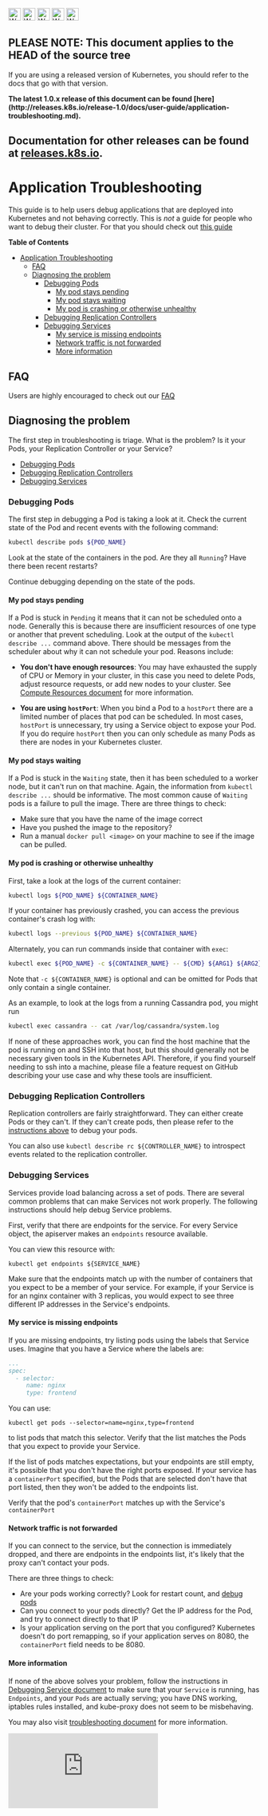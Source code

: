 <!-- BEGIN MUNGE: UNVERSIONED_WARNING -->

<!-- BEGIN STRIP_FOR_RELEASE -->

<img src="http://kubernetes.io/img/warning.png" alt="WARNING"
     width="25" height="25">
<img src="http://kubernetes.io/img/warning.png" alt="WARNING"
     width="25" height="25">
<img src="http://kubernetes.io/img/warning.png" alt="WARNING"
     width="25" height="25">
<img src="http://kubernetes.io/img/warning.png" alt="WARNING"
     width="25" height="25">
<img src="http://kubernetes.io/img/warning.png" alt="WARNING"
     width="25" height="25">

<h2>PLEASE NOTE: This document applies to the HEAD of the source tree</h2>

If you are using a released version of Kubernetes, you should
refer to the docs that go with that version.

<strong>
The latest 1.0.x release of this document can be found
[here](http://releases.k8s.io/release-1.0/docs/user-guide/application-troubleshooting.md).

Documentation for other releases can be found at
[releases.k8s.io](http://releases.k8s.io).
</strong>
--

<!-- END STRIP_FOR_RELEASE -->

<!-- END MUNGE: UNVERSIONED_WARNING -->

# Application Troubleshooting

This guide is to help users debug applications that are deployed into Kubernetes and not behaving correctly.
This is *not* a guide for people who want to debug their cluster.  For that you should check out
[this guide](../admin/cluster-troubleshooting.md)

**Table of Contents**
<!-- BEGIN MUNGE: GENERATED_TOC -->

- [Application Troubleshooting](#application-troubleshooting)
  - [FAQ](#faq)
  - [Diagnosing the problem](#diagnosing-the-problem)
    - [Debugging Pods](#debugging-pods)
      - [My pod stays pending](#my-pod-stays-pending)
      - [My pod stays waiting](#my-pod-stays-waiting)
      - [My pod is crashing or otherwise unhealthy](#my-pod-is-crashing-or-otherwise-unhealthy)
    - [Debugging Replication Controllers](#debugging-replication-controllers)
    - [Debugging Services](#debugging-services)
      - [My service is missing endpoints](#my-service-is-missing-endpoints)
      - [Network traffic is not forwarded](#network-traffic-is-not-forwarded)
      - [More information](#more-information)

<!-- END MUNGE: GENERATED_TOC -->

## FAQ

Users are highly encouraged to check out our [FAQ](https://github.com/GoogleCloudPlatform/kubernetes/wiki/User-FAQ)

## Diagnosing the problem

The first step in troubleshooting is triage.  What is the problem?  Is it your Pods, your Replication Controller or
your Service?
   * [Debugging Pods](#debugging-pods)
   * [Debugging Replication Controllers](#debugging-replication-controllers)
   * [Debugging Services](#debugging-services)

### Debugging Pods

The first step in debugging a Pod is taking a look at it.  Check the current state of the Pod and recent events with the following command:

```sh
kubectl describe pods ${POD_NAME}
```

Look at the state of the containers in the pod.  Are they all ```Running```?  Have there been recent restarts?

Continue debugging depending on the state of the pods.

#### My pod stays pending

If a Pod is stuck in ```Pending``` it means that it can not be scheduled onto a node.  Generally this is because
there are insufficient resources of one type or another that prevent scheduling.  Look at the output of the
```kubectl describe ...``` command above.  There should be messages from the scheduler about why it can not schedule
your pod.  Reasons include:

* **You don't have enough resources**:  You may have exhausted the supply of CPU or Memory in your cluster, in this case
you need to delete Pods, adjust resource requests, or add new nodes to your cluster. See [Compute Resources document](compute-resources.md#my-pods-are-pending-with-event-message-failedscheduling) for more information. 

* **You are using ```hostPort```**:  When you bind a Pod to a ```hostPort``` there are a limited number of places that pod can be
scheduled.  In most cases, ```hostPort``` is unnecessary, try using a Service object to expose your Pod.  If you do require
```hostPort``` then you can only schedule as many Pods as there are nodes in your Kubernetes cluster.


#### My pod stays waiting

If a Pod is stuck in the ```Waiting``` state, then it has been scheduled to a worker node, but it can't run on that machine.
Again, the information from ```kubectl describe ...``` should be informative.  The most common cause of ```Waiting``` pods is a failure to pull the image.  There are three things to check:
* Make sure that you have the name of the image correct
* Have you pushed the image to the repository?
* Run a manual ```docker pull <image>``` on your machine to see if the image can be pulled. 

#### My pod is crashing or otherwise unhealthy

First, take a look at the logs of
the current container:

```sh
kubectl logs ${POD_NAME} ${CONTAINER_NAME}
```

If your container has previously crashed, you can access the previous container's crash log with:

```sh
kubectl logs --previous ${POD_NAME} ${CONTAINER_NAME}
```

Alternately, you can run commands inside that container with ```exec```:

```sh
kubectl exec ${POD_NAME} -c ${CONTAINER_NAME} -- ${CMD} ${ARG1} ${ARG2} ... ${ARGN}
```

Note that ```-c ${CONTAINER_NAME}``` is optional and can be omitted for Pods that only contain a single container.

As an example, to look at the logs from a running Cassandra pod, you might run

```sh
kubectl exec cassandra -- cat /var/log/cassandra/system.log
```


If none of these approaches work, you can find the host machine that the pod is running on and SSH into that host,
but this should generally not be necessary given tools in the Kubernetes API. Therefore, if you find yourself needing to ssh into a machine, please file a
feature request on GitHub describing your use case and why these tools are insufficient.

### Debugging Replication Controllers

Replication controllers are fairly straightforward.  They can either create Pods or they can't.  If they can't
create pods, then please refer to the [instructions above](#debugging-pods) to debug your pods. 

You can also use ```kubectl describe rc ${CONTROLLER_NAME}``` to introspect events related to the replication
controller.

### Debugging Services

Services provide load balancing across a set of pods.  There are several common problems that can make Services
not work properly.  The following instructions should help debug Service problems.

First, verify that there are endpoints for the service. For every Service object, the apiserver makes an `endpoints` resource available.

You can view this resource with:

```
kubectl get endpoints ${SERVICE_NAME}
```

Make sure that the endpoints match up with the number of containers that you expect to be a member of your service.
For example, if your Service is for an nginx container with 3 replicas, you would expect to see three different
IP addresses in the Service's endpoints.

#### My service is missing endpoints

If you are missing endpoints, try listing pods using the labels that Service uses.  Imagine that you have
a Service where the labels are:

```yaml
...
spec:
  - selector:
     name: nginx
     type: frontend
```

You can use:

```
kubectl get pods --selector=name=nginx,type=frontend
```

to list pods that match this selector.  Verify that the list matches the Pods that you expect to provide your Service.

If the list of pods matches expectations, but your endpoints are still empty, it's possible that you don't
have the right ports exposed.  If your service has a ```containerPort``` specified, but the Pods that are
selected don't have that port listed, then they won't be added to the endpoints list.

Verify that the pod's ```containerPort``` matches up with the Service's ```containerPort```

#### Network traffic is not forwarded

If you can connect to the service, but the connection is immediately dropped, and there are endpoints
in the endpoints list, it's likely that the proxy can't contact your pods.

There are three things to
check:
   * Are your pods working correctly?  Look for restart count, and [debug pods](#debugging-pods)
   * Can you connect to your pods directly?  Get the IP address for the Pod, and try to connect directly to that IP
   * Is your application serving on the port that you configured?  Kubernetes doesn't do port remapping, so if your application serves on 8080, the ```containerPort``` field needs to be 8080.

#### More information 

If none of the above solves your problem, follow the instructions in [Debugging Service document](debugging-services.md) to make sure that your `Service` is running, has `Endpoints`, and your `Pods` are actually serving; you have DNS working, iptables rules installed, and kube-proxy does not seem to be misbehaving. 

You may also visit [troubleshooting document](../troubleshooting.md) for more information. 


<!-- BEGIN MUNGE: GENERATED_ANALYTICS -->
[![Analytics](https://kubernetes-site.appspot.com/UA-36037335-10/GitHub/docs/user-guide/application-troubleshooting.md?pixel)]()
<!-- END MUNGE: GENERATED_ANALYTICS -->
